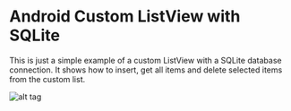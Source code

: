 # Android Custom ListView with SQLite

This is just a simple example of a custom ListView with a SQLite database connection.
It shows how to insert, get all items and delete selected items from the custom list.



![alt tag](http://i60.tinypic.com/izb4eq.png)
